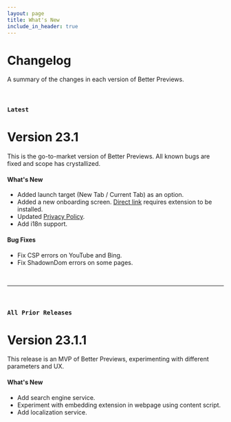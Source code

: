 ```yaml
---
layout: page
title: What's New
include_in_header: true
---
```


# Changelog
A summary of the changes in each version of Better Previews.

<br>

### `Latest`
# **Version 23.1**
This is the go-to-market version of Better Previews. All known bugs are fixed and scope has crystallized.

#### What's New
- Added launch target (New Tab / Current Tab) as an option.
- Added a new onboarding screen. [Direct link](chrome-extension://mmmfofondapflhgbdidadejnechhjocm/welcome/welcome.html) requires extension to be installed.
- Updated [Privacy Policy](/privacypolicy).
- Add i18n support.

#### Bug Fixes
- Fix CSP errors on YouTube and Bing.
- Fix ShadownDom errors on some pages. 

<br>

________
<br>

### `All Prior Releases`
# **Version 23.1.1**
This release is an MVP of Better Previews, experimenting with different parameters and UX. 


#### What's New
- Add search engine service.
- Experiment with embedding extension in webpage using content script.
- Add localization service.

<br>